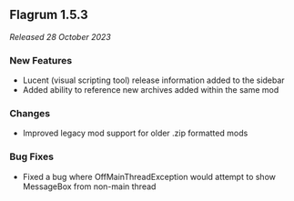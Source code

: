 ## Flagrum 1.5.3

_Released 28 October 2023_

### New Features

- Lucent (visual scripting tool) release information added to the sidebar
- Added ability to reference new archives added within the same mod

### Changes

- Improved legacy mod support for older .zip formatted mods

### Bug Fixes

- Fixed a bug where OffMainThreadException would attempt to show MessageBox from non-main thread